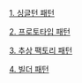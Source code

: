 [1. 싱글턴 패턴](https://github.com/kswdev/design-pattern/tree/master/creational/singleton)


[2. 프로토타입 패턴](https://github.com/kswdev/design-pattern/tree/master/creational/prototype)


[3. 추상 팩토리 패턴](https://github.com/kswdev/design-pattern/tree/master/creational/abstract-factory)


[4. 빌더 패턴](https://github.com/kswdev/design-pattern/tree/master/creational/builder)
